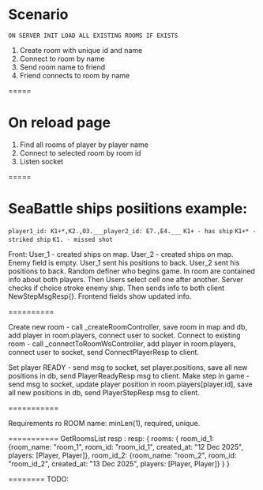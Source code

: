 # Scenario

`ON SERVER INIT LOAD ALL EXISTING ROOMS IF EXISTS`

1. Create room with unique id and name
2. Connect to room by name
3. Send room name to friend
4. Friend connects to room by name

=====

# On reload page

1. Find all rooms of player by player name
2. Connect to selected room by room id
3. Listen socket

=====

# SeaBattle ships posiitions example:

`player1_id: K1+*,K2.,O3.___player2_id: E7.,E4.___`
`K1+ - has ship`
`K1+* - striked ship`
`K1. - missed shot`


Front: 
User_1 - created ships on map.
User_2 - created ships on map.
Enemy field is empty.
User_1 sent his positions to back.
User_2 sent his positions to back.
Random definer who begins game.
In room are contained info about both players.
Then Users select cell one after another.
Server checks if choice stroke enemy ship.
Then sends info to both client NewStepMsgResp{}.
Frontend fields show updated info.


==========

Create new room - call _createRoomController, save room in map and db, add player in room.players, connect user to socket.
Connect to existing room - call _connectToRoomWsController, add player in room.players, connect user to socket, send ConnectPlayerResp to client.

Set player READY - send msg to socket, set player.positions, save all new positions in db, send PlayerReadyResp msg to client.
Make step in game - send msg to socket, update player position in room.players[player.id], save all new positions in db, send PlayerStepResp msg to client.

===========

Requirements ro ROOM name: minLen(1), required, unique.


===========
GetRoomsList resp :
resp: {
	rooms: {
		room_id_1: {room_name: "room_1", room_id: "room_id_1", created_at: "12 Dec 2025", players: [Player, Player]},
		room_id_2: {room_name: "room_2", room_id: "room_id_2", created_at: "13 Dec 2025", players: [Player, Player]}
	}
}



========
TODO:

